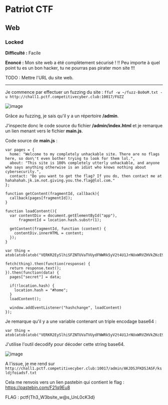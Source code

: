 # Patriot CTF

## Web

### Locked

**Difficulté :** Facile

**Enoncé :** Mon site web a été complètement sécurisé ! !! Peu importe à quel point tu es un bon hacker, tu ne pourras pas pirater mon site !!!

TODO : Mettre l'URL du site web.

***

Je commence par effectuer un fuzzing du site : `ffuf -w ~/fuzz-Bo0oM.txt -u http://chall1.pctf.competitivecyber.club:10017/FUZZ`

![image](https://user-images.githubusercontent.com/49941629/166079144-e2d4739c-8fd3-46b9-8675-7f05deb11730.png)

Grâce au fuzzing, je sais qu'il y a un répertoire **/admin**.

J'inspecte donc le code source du fichier **/admin/index.html** et je remarque un lien menant vers le fichier **main.js**.

Code source de **main.js** :

```
var pages = {
  home: "Welcome to my completely unhackable site. There are no flags here, so don\'t even bother trying to look for them lol.",
  about: "This site is 100% completely utterly unhackable, and anyone who says anything otherwise is an idiot who knows nothing about cybersecurity.",
  contact: "Do you want to get the flag? If you do, then contact me at hahahahah.jk.im.not.giving.you.the.flag@lol.com."
};

function getContent(fragmentId, callback){
  callback(pages[fragmentId]);
}

function loadContent(){
  var contentDiv = document.getElementById("app"),
      fragmentId = location.hash.substr(1);

  getContent(fragmentId, function (content) {
    contentDiv.innerHTML = content;
  });
}

var thing = atob(atob(atob("VERKR2EySlhiSFZNTUVaTVUydFNWRk5yV2t4U1JrNUxWRVZHVkZKcE9YSmpNbmhyWVcxYWRtRlhSbXRqTWxsMVpFaG9NQT09")));

fetch(thing).then(function(response) {
  return response.text();
}).then(function(data) {
  pages["secret"] = data;

  if(!location.hash) {
    location.hash = "#home";
  }
  loadContent();

  window.addEventListener("hashchange", loadContent)
});
```

Je remarque qu'il y a une variable contenant un triple encodage base64 : 

```
var thing = atob(atob(atob("VERKR2EySlhiSFZNTUVaTVUydFNWRk5yV2t4U1JrNUxWRVZHVkZKcE9YSmpNbmhyWVcxYWRtRlhSbXRqTWxsMVpFaG9NQT09")));
```

J'utilise l'outil decodify pour décoder cette string base64.

![image](https://user-images.githubusercontent.com/49941629/166079207-efc1ce1e-b601-4230-86e9-09d2a4188435.png)

A l'issue, je me rend sur `http://chall1.pctf.competitivecyber.club:10017/admin/AKJDSJFKDSJASF/ksldjfoiadsf.txt` 

Cela me renvois vers un lien pastebin qui contient le flag : https://pastebin.com/F21q9Eu8

FLAG : pctf{Th3_W3bsite_w@s_UnL0cK3d}
